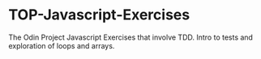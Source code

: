 # TOP-Javascript-Exercises
The Odin Project Javascript Exercises that involve TDD. Intro to tests and exploration of loops and arrays. 
